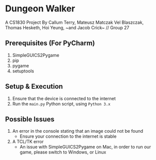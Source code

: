# Dungeon Walker 
A CS1830 Project By Callum Terry, Mateusz Matczak Vel Blaszczak, Thomas Hesketh, Hoi Yeung, ~and Jacob Crick~ // Group 27

## Prerequisites (For PyCharm)
1. SimpleGUICS2Pygame
1. pip
1. pygame
1. setuptools

## Setup & Execution
1. Ensure that the device is connected to the internet
1. Run the ` main.py ` Python script, using ` Python 3.x `

## Possible Issues
1. An error in the console stating that an image could not be found
    * Ensure your connection to the internet is stable
1. A TCL/TK error
    * An issue with SimpleGUICS2Pygame on Mac, in order to run our game, please switch to Windows, or Linux
